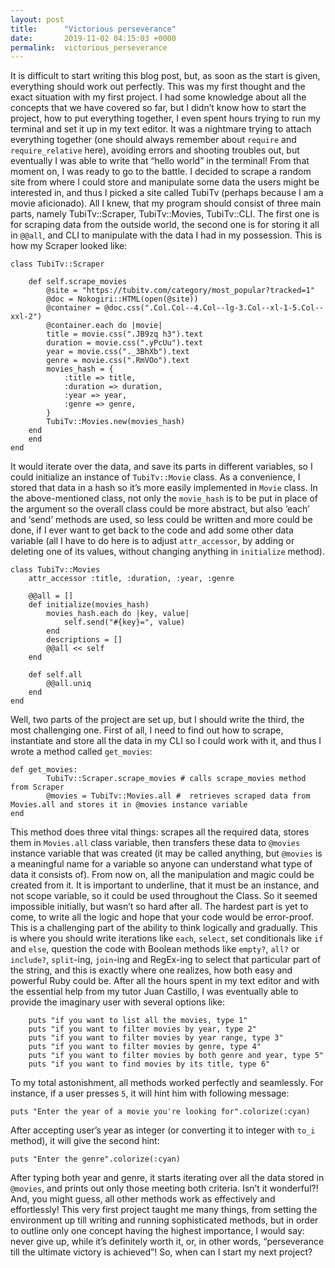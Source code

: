 ```yaml
---
layout: post
title:      "Victorious perseverance"
date:       2019-11-02 04:15:03 +0000
permalink:  victorious_perseverance
---
```



It is difficult to start writing this blog post, but, as soon as the start is given, everything should work out perfectly. This was my first thought and the exact situation with my first project. I had some knowledge about all the concepts that we have covered so far, but I didn’t know how to start the project, how to put everything together, I even spent hours trying to run my terminal and set it up in my text editor. It was a nightmare trying to attach everything together (one should always remember about `require` and `require_relative` here), avoiding errors and shooting troubles out, but eventually I was able to write that “hello world” in the terminal! From that moment on, I was ready to go to the battle.
I decided to scrape a random site from where I could store and manipulate some data the users might be interested in, and thus I picked a site called TubiTv (perhaps because I am a movie aficionado). All I knew, that my program should consist of three main parts, namely TubiTv::Scraper, TubiTv::Movies, TubiTv::CLI. The first one is for scraping data from the outside world, the second one is for storing it all in `@@all`, and CLI to manipulate with the data I had in my possession.
This is how my Scraper looked like:

```
class TubiTv::Scraper
    
    def self.scrape_movies
        @site = "https://tubitv.com/category/most_popular?tracked=1"
        @doc = Nokogiri::HTML(open(@site))
        @container = @doc.css(".Col.Col--4.Col--lg-3.Col--xl-1-5.Col--xxl-2")
        @container.each do |movie|
        title = movie.css(".JB9zq h3").text
        duration = movie.css(".yPcUu").text
        year = movie.css("._3BhXb").text
        genre = movie.css(".RmVOo").text
        movies_hash = {
            :title => title,
            :duration => duration,
            :year => year,
            :genre => genre,
        }
        TubiTv::Movies.new(movies_hash)
    end
    end
end
```

It would iterate over the data, and save its parts in different variables, so I could initialize an instance of `TubiTv::Movie` class. As a convenience, I stored that data in a hash so it’s more easily implemented in `Movie` class.
In the above-mentioned class, not only the `movie_hash` is to be put in place of the argument so the overall class could be more abstract, but also ‘each’ and ‘send’ methods are used, so less could be written and more could be done, if I ever want to get back to the code and add some other data variable (all I have to do here is to adjust `attr_accessor`, by adding or deleting one of its values, without changing anything in `initialize` method).

```
class TubiTv::Movies
    attr_accessor :title, :duration, :year, :genre

    @@all = []
    def initialize(movies_hash)
        movies_hash.each do |key, value|
            self.send("#{key}=", value)
        end
        descriptions = []
        @@all << self
    end

    def self.all
        @@all.uniq
    end
end
```

Well, two parts of the project are set up, but I should write the third, the most challenging one.
First of all, I need to find out how to scrape, instantiate and store all the data in my CLI so I could work with it, and thus I wrote a method called `get_movies`:

```
def get_movies:
        TubiTv::Scraper.scrape_movies # calls scrape_movies method from Scraper
        @movies = TubiTv::Movies.all #  retrieves scraped data from Movies.all and stores it in @movies instance variable
end
```

This method does three vital things: scrapes all the required data, stores them in `Movies.all` class variable, then transfers these data to `@movies` instance variable that was created (it may be called anything, but `@movies` is a meaningful name for a variable so anyone can understand what type of data it consists of). From now on, all the manipulation and magic could be created from it. It is important to underline, that it must be an instance, and not scope variable, so it could be used throughout the Class.
So it seemed impossible initially, but wasn’t so hard after all. The hardest part is yet to come, to write all the logic and hope that your code would be error-proof. This is a challenging part of the ability to think logically and gradually. This is where you should write iterations like `each`, `select`, set conditionals like `if` and `else`, question the code with Boolean methods like `empty?`, `all?` or `include?`, `split`-ing,  `join`-ing and RegEx-ing to select that particular part of the string, and this is exactly where one realizes, how both easy and powerful Ruby could be. After all the hours spent in my text editor and with the essential help from my tutor Juan Castillo, I was eventually able to provide the imaginary user with several options like:

		puts "if you want to list all the movies, type 1"
		puts "if you want to filter movies by year, type 2"
		puts "if you want to filter movies by year range, type 3"
		puts "if you want to filter movies by genre, type 4"
		puts "if you want to filter movies by both genre and year, type 5"
		puts "if you want to find movies by its title, type 6"


To my total astonishment, all methods worked perfectly and seamlessly. For instance, if a user presses `5`, it will hint him with following message:

`puts "Enter the year of a movie you're looking for".colorize(:cyan)`

After accepting user’s year as integer (or converting it to integer with `to_i` method), it will give the second hint:

`puts "Enter the genre".colorize(:cyan)`

After typing both year and genre, it starts iterating over all the data stored in `@movies`, and prints out only those meeting both criteria. Isn’t it wonderful?! And, you might guess, all other methods work as effectively and effortlessly!
This very first project taught me many things, from setting the environment up till writing and running sophisticated methods, but in order to outline only one concept having the highest importance, I would say: never give up, while it’s definitely worth it, or, in other words, “perseverance till the ultimate victory is achieved”!
So, when can I start my next project?

